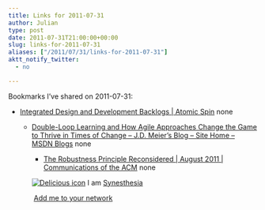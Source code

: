 ```yaml
---
title: Links for 2011-07-31
author: Julian
type: post
date: 2011-07-31T21:00:00+00:00
slug: links-for-2011-07-31 
aliases: ["/2011/07/31/links-for-2011-07-31"]
aktt_notify_twitter:
  - no

---
```

Bookmarks I&#8217;ve shared on 2011-07-31:

  * [Integrated Design and Development Backlogs | Atomic Spin][1] 
    none</li> 
    
      * [Double-Loop Learning and How Agile Approaches Change the Game to Thrive in Times of Change &#8211; J.D. Meier&#8217;s Blog &#8211; Site Home &#8211; MSDN Blogs][2] 
        none</li> 
        
          * [The Robustness Principle Reconsidered | August 2011 | Communications of the ACM][3] 
            none</li> </ul> 
            
            <p class="deliciouslink">
              <a href="https://del.icio.us/synesthesia" title="See all my bookmarks on del.icio.us"><img src="https://www.synesthesia.co.uk/images/deliciousicon.jpg" alt="Delicious icon" /></a>&nbsp;I am <a href="https://del.icio.us/synesthesia" title="See all my bookmarks on del.icio.us">Synesthesia</a>
            </p>
            
            <p class="deliciouslink">
              <a href="https://del.icio.us/network?add=synesthesia" title="Add me to your del.icio.us network"><img src="https://www.synesthesia.co.uk/images/add.gif" alt="" /></a>&nbsp;<a href="https://del.icio.us/network?add=synesthesia" title="Add me to your del.icio.us network">Add me to your network</a>
            </p>

 [1]: https://spin.atomicobject.com/2011/07/27/integrated-design-and-development-backlogs
 [2]: https://blogs.msdn.com/b/jmeier/archive/2011/07/30/double-loop-learning-and-how-agile-approaches-change-the-game-to-thrive-in-times-of-change.aspx?utm_source=feedburner
 [3]: https://m.cacm.acm.org/magazines/2011/8/114933-the-robustness-principle-reconsidered/fulltext